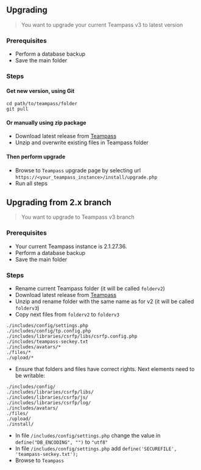 <!-- docs/install/upgrade.md -->



## Upgrading

> You want to upgrade your current Teampass v3 to latest version

### Prerequisites

* Perform a database backup
* Save the main folder

### Steps

#### Get new version, using Git

```
cd path/to/teampass/folder
git pull
```

#### Or manually using zip package

* Download latest release from [Teampass](https://github.com/nilsteampassnet/TeamPass/releases/latest)
* Unzip and overwrite existing files in Teampass folder

#### Then perform upgrade 

* Browse to `Teampass` upgrade page by selecting url `https://<your_teampass_instance>/install/upgrade.php`
* Run all steps


## Upgrading from 2.x branch

> You want to upgrade to Teampass v3 branch

### Prerequisites

* Your current Teampass instance is 2.1.27.36.
* Perform a database backup
* Save the main folder

### Steps

* Rename current Teampass folder (it will be called `folderv2`)
* Download latest release from [Teampass](https://github.com/nilsteampassnet/TeamPass/releases/latest)
* Unzip and rename folder with the same name as for v2 (it will be called `folderv3`)
* Copy next files from `folderv2` to `folderv3`
```
./includes/config/settings.php
./includes/config/tp.config.php
./includes/libraries/csrfp/libs/csrfp.config.php
./includes/teampass-seckey.txt
./includes/avatars/*
./files/*
./upload/*
```
* Ensure that folders and files have correct rights. Next elements need to be writable:
```
./includes/config/
./includes/libraries/csrfp/libs/
./includes/libraries/csrfp/js/
./includes/libraries/csrfp/log/
./includes/avatars/
./files/
./upload/
./install/
```
* In file `/includes/config/settings.php` change the value in `define("DB_ENCODING", "")` to `"utf8"`
* In file `/includes/config/settings.php` add `define('SECUREFILE', 'teampass-seckey.txt');`
* Browse to `Teampass`
